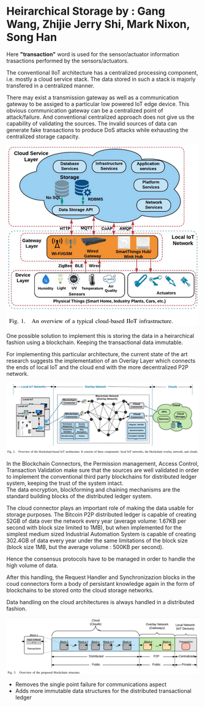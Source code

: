 # Heirarchical Storage by : Gang Wang, Zhijie Jerry Shi, Mark Nixon, Song Han #

Here **"transaction"** word is used for the sensor/actuator information trasactions performed by the sensors/actuators.

The conventional IIoT architecture has a centralized processing component, i.e. mostly a cloud service stack. The data stored in such a stack is majorly transfered in a centralized manner. 

There may exist a transmission gateway as well as a communication gateway to be assiged to a particular low powered IoT edge device. This obvious communication gateway can be a centralized point of attack/failure. And conventional centralized approach does not give us the capability of validating the sources. The invalid sources of data can generate fake transactions to produce DoS attacks while exhausting the centralized storage capacity.

![An overview of a typical cloud-based IIoT infrastructure](images/conventional_IIOT.png)

One possible solution to implement this is storing the data in a heirarchical fashion using a blockchain. Keeping the transactional data immutable. 

For implementing this particular architecture, the current state of the art research suggests the implementation of an Overlay Layer which connects the ends of local IoT and the cloud end with the more decentralized P2P network. 

![Overview of the blockchain-based IoT architecture. It consists of three components: local IoT networks, the blockchain overlay network, and clouds](images/blockchain_IIOT.png)

In the Blockchain Connectors, the Permission management, Access Control, Transaction Validation make sure that the sources are well validated in order to implement the conventional third party blockchains for distributed ledger system, keeping the trust of the system intact.  
The data encryption, blockforming and chaining mechanisms are the standard building blocks of the distributed ledger system.

The cloud connector plays an important role of making the data usable for storage purposes. The Bitcoin P2P distributed ledger is capable of creating 52GB of data over the network every year (average volume: 1.67KB per second with block size limited to 1MB), but when implemented for the simplest medium sized Industrial Automation System is capable of creating 302.4GB of data every year under the same limitations of the block size (block size 1MB, but the average volume : 500KB per second).

Hence the consensus protocols have to be managed in order to handle the high volume of data. 

After this handling, the Request Handler and Synchronizazion blocks in the coud connectors form a body of persistant knowledge again in the form of blockchains to be stored onto the cloud storage networks.

Data handling on the cloud architectures is always handled in a distributed fashion. 

![blocks over different layers](images/transactional_blockchaining.png)


- Removes the single point failure for communications aspect
- Adds more immutable data structures for the distributed transactional ledger

